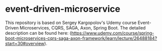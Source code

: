 # event-driven-microservice

This repository is based on Sergey Kargopolov's Udemy course Event-Driven Microservices, CQRS, SAGA, Axon, Spring Boot.
The detailed description can be found here: (https://www.udemy.com/course/spring-boot-microservices-cqrs-saga-axon-framework/learn/lecture/26488184?start=30#overview).
